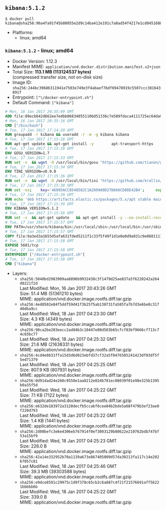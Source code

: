 ## `kibana:5.1.2`

```console
$ docker pull kibana@sha256:96a4fa91f45b80055e2d9c14ba412e191c7a8ad54f4217e1cd8451688fba0ccd
```

-	Platforms:
	-	linux; amd64

### `kibana:5.1.2` - linux; amd64

-	Docker Version: 1.12.3
-	Manifest MIME: `application/vnd.docker.distribution.manifest.v2+json`
-	Total Size: **113.1 MB (113124537 bytes)**  
	(compressed transfer size, not on-disk size)
-	Image ID: `sha256:244bc39686311941e7503e749e3f4abaef76df69478919c5507ccc381643891f`
-	Entrypoint: `["\/docker-entrypoint.sh"]`
-	Default Command: `["kibana"]`

```dockerfile
# Mon, 16 Jan 2017 20:35:09 GMT
ADD file:89ecb642d662ee7edbb868340551106d51336c7e589fdaca4111725ec64da957 in / 
# Mon, 16 Jan 2017 20:35:16 GMT
CMD ["/bin/bash"]
# Tue, 17 Jan 2017 17:14:20 GMT
RUN groupadd -r kibana && useradd -r -m -g kibana kibana
# Tue, 17 Jan 2017 17:15:28 GMT
RUN apt-get update && apt-get install -y 		apt-transport-https 		ca-certificates 		wget 		libfontconfig 		libfreetype6 	--no-install-recommends && rm -rf /var/lib/apt/lists/*
# Tue, 17 Jan 2017 17:15:29 GMT
ENV GOSU_VERSION=1.7
# Tue, 17 Jan 2017 17:15:33 GMT
RUN set -x 	&& wget -O /usr/local/bin/gosu "https://github.com/tianon/gosu/releases/download/$GOSU_VERSION/gosu-$(dpkg --print-architecture)" 	&& wget -O /usr/local/bin/gosu.asc "https://github.com/tianon/gosu/releases/download/$GOSU_VERSION/gosu-$(dpkg --print-architecture).asc" 	&& export GNUPGHOME="$(mktemp -d)" 	&& gpg --keyserver ha.pool.sks-keyservers.net --recv-keys B42F6819007F00F88E364FD4036A9C25BF357DD4 	&& gpg --batch --verify /usr/local/bin/gosu.asc /usr/local/bin/gosu 	&& rm -r "$GNUPGHOME" /usr/local/bin/gosu.asc 	&& chmod +x /usr/local/bin/gosu 	&& gosu nobody true
# Tue, 17 Jan 2017 17:15:34 GMT
ENV TINI_VERSION=v0.9.0
# Tue, 17 Jan 2017 17:15:36 GMT
RUN set -x 	&& wget -O /usr/local/bin/tini "https://github.com/krallin/tini/releases/download/$TINI_VERSION/tini" 	&& wget -O /usr/local/bin/tini.asc "https://github.com/krallin/tini/releases/download/$TINI_VERSION/tini.asc" 	&& export GNUPGHOME="$(mktemp -d)" 	&& gpg --keyserver ha.pool.sks-keyservers.net --recv-keys 6380DC428747F6C393FEACA59A84159D7001A4E5 	&& gpg --batch --verify /usr/local/bin/tini.asc /usr/local/bin/tini 	&& rm -r "$GNUPGHOME" /usr/local/bin/tini.asc 	&& chmod +x /usr/local/bin/tini 	&& tini -h
# Tue, 17 Jan 2017 17:15:38 GMT
RUN set -ex; 	key='46095ACC8548582C1A2699A9D27D666CD88E42B4'; 	export GNUPGHOME="$(mktemp -d)"; 	gpg --keyserver ha.pool.sks-keyservers.net --recv-keys "$key"; 	gpg --export "$key" > /etc/apt/trusted.gpg.d/elastic.gpg; 	rm -r "$GNUPGHOME"; 	apt-key list
# Tue, 17 Jan 2017 17:15:39 GMT
RUN echo 'deb https://artifacts.elastic.co/packages/5.x/apt stable main' > /etc/apt/sources.list.d/kibana.list
# Tue, 17 Jan 2017 17:15:39 GMT
ENV KIBANA_VERSION=5.1.2
# Tue, 17 Jan 2017 17:15:56 GMT
RUN set -x 	&& apt-get update 	&& apt-get install -y --no-install-recommends kibana=$KIBANA_VERSION 	&& rm -rf /var/lib/apt/lists/* 		&& sed -ri "s!^(\#\s*)?(server\.host:).*!\2 '0.0.0.0'!" /etc/kibana/kibana.yml 	&& grep -q "^server\.host: '0.0.0.0'\$" /etc/kibana/kibana.yml 		&& sed -ri "s!^(\#\s*)?(elasticsearch\.url:).*!\2 'http://elasticsearch:9200'!" /etc/kibana/kibana.yml 	&& grep -q "^elasticsearch\.url: 'http://elasticsearch:9200'\$" /etc/kibana/kibana.yml
# Tue, 17 Jan 2017 17:15:57 GMT
ENV PATH=/usr/share/kibana/bin:/usr/local/sbin:/usr/local/bin:/usr/sbin:/usr/bin:/sbin:/bin
# Tue, 17 Jan 2017 17:15:57 GMT
COPY file:9a3ed3a1655d5afa631fded5211f1c33f5f49f1d1e0e0d9a031c9e8601111f05 in / 
# Tue, 17 Jan 2017 17:15:58 GMT
EXPOSE 5601/tcp
# Tue, 17 Jan 2017 17:15:58 GMT
ENTRYPOINT ["/docker-entrypoint.sh"]
# Tue, 17 Jan 2017 17:15:58 GMT
CMD ["kibana"]
```

-	Layers:
	-	`sha256:5040bd2983909aa8896b9932438c3f1479d25ae837a5f6220242a264d0221f2d`  
		Last Modified: Mon, 16 Jan 2017 20:43:26 GMT  
		Size: 51.4 MB (51361210 bytes)  
		MIME: application/vnd.docker.image.rootfs.diff.tar.gzip
	-	`sha256:4ed8502e84f5ddf59d41f3b25f5ab130731fa585fa7b7d3e6be8c31740dba9cc`  
		Last Modified: Wed, 18 Jan 2017 04:23:30 GMT  
		Size: 4.3 KB (4349 bytes)  
		MIME: application/vnd.docker.image.rootfs.diff.tar.gzip
	-	`sha256:90ca2be203eecc2ad84b3c10447e80d503b65cfcf83bf9666cf713c74c03bc77`  
		Last Modified: Wed, 18 Jan 2017 04:25:32 GMT  
		Size: 21.6 MB (21638331 bytes)  
		MIME: application/vnd.docker.image.rootfs.diff.tar.gzip
	-	`sha256:4cd4e8631ffa15d3d6d023ebfd37cf32a5f0476505241423df03df5f5ed71379`  
		Last Modified: Wed, 18 Jan 2017 04:25:25 GMT  
		Size: 807.9 KB (807931 bytes)  
		MIME: application/vnd.docker.image.rootfs.diff.tar.gzip
	-	`sha256:0d91dad24e260c9550e1aa8212e024b781ec08039f01e98e325b1395b0a35f5d`  
		Last Modified: Wed, 18 Jan 2017 04:25:22 GMT  
		Size: 7.1 KB (7122 bytes)  
		MIME: application/vnd.docker.image.rootfs.diff.tar.gzip
	-	`sha256:e632de183972a3120decfb5ccabf6cee84b2bde5a68f479b3ef23ae0f220d793`  
		Last Modified: Wed, 18 Jan 2017 04:25:22 GMT  
		Size: 1.4 KB (1441 bytes)  
		MIME: application/vnd.docker.image.rootfs.diff.tar.gzip
	-	`sha256:2d00befc3e6e4306eb767914f0ef3003129b80622e210762bdb747bf53a15bf9`  
		Last Modified: Wed, 18 Jan 2017 04:25:23 GMT  
		Size: 226.0 B  
		MIME: application/vnd.docker.image.rootfs.diff.tar.gzip
	-	`sha256:42a14e332952b70a1139a673e867405009d57da30213fa117c14e20267057c81`  
		Last Modified: Wed, 18 Jan 2017 04:25:46 GMT  
		Size: 39.3 MB (39303588 bytes)  
		MIME: application/vnd.docker.image.rootfs.diff.tar.gzip
	-	`sha256:e9dce8591c29975c1d9f378c65cb2c6a887c4f21f21576691aff56221bbbbb6b`  
		Last Modified: Wed, 18 Jan 2017 04:25:22 GMT  
		Size: 339.0 B  
		MIME: application/vnd.docker.image.rootfs.diff.tar.gzip
